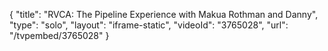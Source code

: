 {
    "title": "RVCA: The Pipeline Experience with Makua Rothman and Danny",
    "type": "solo",
    "layout": "iframe-static",
    "videoId": "3765028",
    "url": "\/tvpembed\/3765028"
}